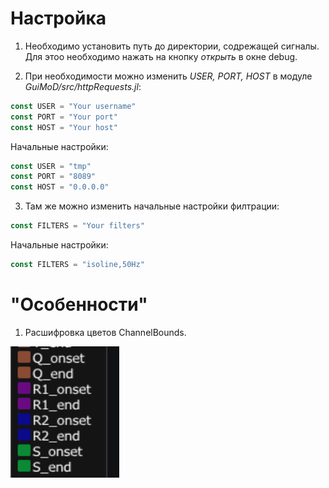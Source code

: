 # Настройка

1. Необходимо установить путь до директории, содрежащей сигналы.
Для этоо необходимо нажать на кнопку *открыть* в окне debug.

2. При необходимости можно изменить *USER, PORT, HOST* в модуле *GuiMoD/src/httpRequests.jl*:
``` julia
const USER = "Your username"
const PORT = "Your port"
const HOST = "Your host"
```
Начальные настройки:
``` julia
const USER = "tmp"
const PORT = "8089"
const HOST = "0.0.0.0"
```
3. Там же можно изменить начальные настройки филтрации:
``` julia
const FILTERS = "Your filters"
```
Начальные настройки:
``` julia
const FILTERS = "isoline,50Hz"
```

# "Особенности"

1. Расшифровка цветов ChannelBounds.

![Alt text](screenshots/ColorCoding.png)
